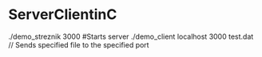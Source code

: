 # ServerClientinC

./demo_streznik 3000  #Starts server
./demo_client localhost 3000 test.dat // Sends specified file to the specified port
